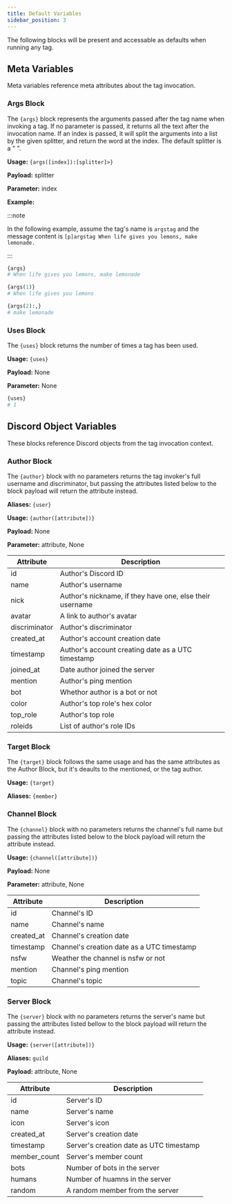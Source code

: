 ```yaml
---
title: Default Variables
sidebar_position: 3
---
```


The following blocks will be present and accessable as defaults when running any tag.

## Meta Variables

Meta variables reference meta attributes about the tag invocation.

### Args Block

The `{args}` block represents the arguments passed after the tag name when invoking a tag. If no parameter is passed, it returns all the text after the invocation name. If an index is passed, it will split the arguments into a list by the given splitter, and return the word at the index. The default splitter is a " ".

**Usage:** `{args([index]):[splitter]>}`

**Payload:** splitter

**Parameter:** index

**Example:**

:::note

In the following example, assume the tag's name is `argstag` and the message content is `[p]argstag When life gives you lemons, make lemonade.`

:::

```py
{args}
# When life gives you lemons, make lemonade

{args(1)}
# When life gives you lemons

{args(2):,}
# make lemonade
```

### Uses Block

The `{uses}` block returns the number of times a tag has been used.

**Usage:** `{uses}`

**Payload:** None

**Parameter:** None

```py title="Example:"
{uses}
# 1
```

## Discord Object Variables

These blocks reference Discord objects from the tag invocation context.

### Author Block

The `{author}` block with no parameters returns the tag invoker's full username and discriminator, but passing the attributes listed below to the block payload will return the attribute instead.

**Aliases:** `{user}`

**Usage:** `{author([attribute])}`

**Payload:** None

**Parameter:** attribute, None

Attribute | Description 
----------|-------------
id | Author's Discord ID
name | Author's username
nick | Author's nickname, if they have one, else their username
avatar | A link to author's avatar
discriminator | Author's discriminator
created_at | Author's account creation date
timestamp | Author's account creating date as a UTC timestamp
joined_at | Date author joined the server
mention | Author's ping mention
bot | Whethor author is a bot or not
color | Author's top role's hex color
top_role | Author's top role
roleids | List of author's role IDs

### Target Block

The `{target}` block follows the same usage and has the same attributes as the Author Block, but it's deaults to the mentioned, or the tag author.

**Usage:** `{target}`

**Aliases:** `{member}`

### Channel Block

The `{channel}` block with no parameters returns the channel's full name but passing the attributes listed below to the block payload will return the attribute instead.

**Usage:** `{channel([attribute])}`

**Payload:** None

**Parameter:** attribute, None

Attribute | Description 
----------|-------------
id | Channel's ID
name | Channel's name
created_at | Channel's creation date
timestamp | Channel's creation date as a UTC timestamp
nsfw | Weather the channel is nsfw or not
mention | Channel's ping mention
topic | Channel's topic

### Server Block

The `{server}` block with no parameters returns the server's name but passing the attributes listed bellow to the block payload will return the attribute instead.

**Usage:** `{server([attribute])}`

**Aliases:** `guild`

**Payload:** attribute, None

Attribute | Description 
----------|-------------
id | Server's ID
name | Server's name
icon | Server's icon
created_at | Server's creation date
timestamp | Server's creation date as UTC timestamp
member_count | Server's member count
bots | Number of bots in the server
humans | Number of huamns in the server
random | A random member from the server
